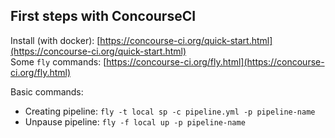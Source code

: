 ## First steps with ConcourseCI

Install (with docker): [https://concourse-ci.org/quick-start.html](https://concourse-ci.org/quick-start.html)  
Some `fly` commands: [https://concourse-ci.org/fly.html](https://concourse-ci.org/fly.html)


Basic commands:
  - Creating pipeline: `fly -t local sp -c pipeline.yml -p pipeline-name`
  - Unpause pipeline: `fly -f local up -p pipeline-name`
